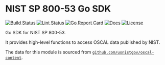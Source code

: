 # NIST SP 800-53 Go SDK

[![Build Status][build-status-svg]][build-status-url]
[![Lint Status][lint-status-svg]][lint-status-url]
[![Go Report Card][goreport-svg]][goreport-url]
[![Docs][docs-godoc-svg]][docs-godoc-url]
[![License][license-svg]][license-url]

Go SDK for NIST SP 800-53.

It provides high-level functions to access OSCAL data published by NIST.

The data for this module is sourced from [`github.com/usnistgov/oscal-content`](https://github.com/usnistgov/oscal-content).

 [build-status-svg]: https://github.com/grokify/go-nist-sp-800-53/actions/workflows/ci.yaml/badge.svg?branch=main
 [build-status-url]: https://github.com/grokify/go-nist-sp-800-53/actions/workflows/ci.yaml
 [lint-status-svg]: https://github.com/grokify/go-nist-sp-800-53/actions/workflows/lint.yaml/badge.svg?branch=main
 [lint-status-url]: https://github.com/grokify/go-nist-sp-800-53/actions/workflows/lint.yaml
 [goreport-svg]: https://goreportcard.com/badge/github.com/grokify/go-nist-sp-800-53
 [goreport-url]: https://goreportcard.com/report/github.com/grokify/go-nist-sp-800-53
 [docs-godoc-svg]: https://pkg.go.dev/badge/github.com/grokify/go-nist-sp-800-53
 [docs-godoc-url]: https://pkg.go.dev/github.com/grokify/go-nist-sp-800-53
 [license-svg]: https://img.shields.io/badge/license-MIT-blue.svg
 [license-url]: https://github.com/grokify/go-nist-sp-800-53/blob/master/LICENSE
 [used-by-svg]: https://sourcegraph.com/github.com/grokify/go-nist-sp-800-53/-/badge.svg
 [used-by-url]: https://sourcegraph.com/github.com/grokify/go-nist-sp-800-53?badge
 [loc-svg]: https://tokei.rs/b1/github/grokify/go-nist-sp-800-53
 [repo-url]: https://github.com/grokify/go-nist-sp-800-53